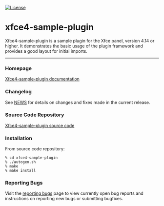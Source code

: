 [![License](https://img.shields.io/badge/License-GPL%20v2-blue.svg)](https://gitlab.xfce.org/panel-plugins/xfce4-sample-plugin/-/blob/master/COPYING)

# xfce4-sample-plugin

Xfce4-sample-plugin is a sample plugin for the Xfce panel, version 4.14 or higher.
It demonstrates the basic usage of the plugin framework and provides a
good layout for initial imports.

----

### Homepage

[Xfce4-sample-plugin documentation](https://docs.xfce.org/panel-plugins/xfce4-sample-plugin)

### Changelog

See [NEWS](https://gitlab.xfce.org/panel-plugins/xfce4-sample-plugin/-/blob/master/NEWS) for details on changes and fixes made in the current release.

### Source Code Repository

[Xfce4-sample-plugin source code](https://gitlab.xfce.org/panel-plugins/xfce4-sample-plugin)

### Installation

From source code repository: 

    % cd xfce4-sample-plugin
    % ./autogen.sh
    % make
    % make install

### Reporting Bugs

Visit the [reporting bugs](https://docs.xfce.org/panel-plugins/xfce4-sample-plugin/bugs) page to view currently open bug reports and instructions on reporting new bugs or submitting bugfixes.


